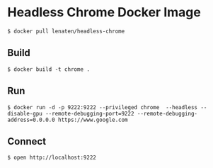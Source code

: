 # Headless Chrome Docker Image

```
$ docker pull lenaten/headless-chrome
```

## Build
```
$ docker build -t chrome .
```

## Run
```
$ docker run -d -p 9222:9222 --privileged chrome  --headless --disable-gpu --remote-debugging-port=9222 --remote-debugging-address=0.0.0.0 https://www.google.com
```

## Connect
```
$ open http://localhost:9222
```